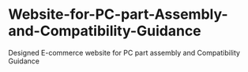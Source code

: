 # Website-for-PC-part-Assembly-and-Compatibility-Guidance
Designed E-commerce website for PC part assembly and Compatibility Guidance
